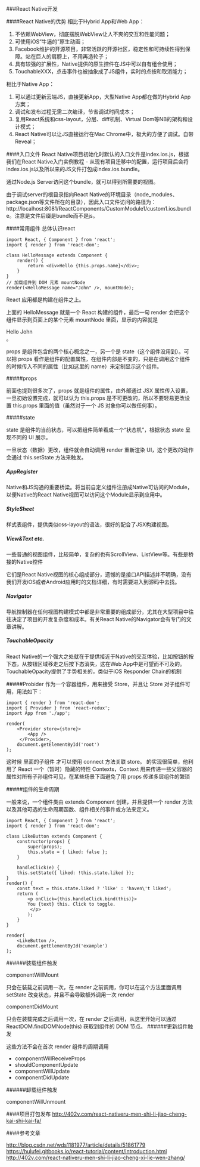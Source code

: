 ###React Native开发


####React Native的优势
相比于Hybrid App和Web App： 

1. 不依赖WebView，彻底摆脱WebView让人不爽的交互和性能问题； 
2. 可使用iOS“牛逼的”原生动画； 
4. Facebook维护的开源项目，非常活跃的开源社区，稳定性和可持续性得到保障。站在巨人的肩膀上，不用再造轮子； 
3. 具有较强的扩展性，Native提供的原生控件在JS中可以自有组合使用； 
5. TouchableXXX，点击事件也被抽象成了JS组件，实时的点按和取消能力；

相比于Native App： 

1. 可以通过更新云端JS，直接更新App，大型Native App都在做的Hybrid App方案； 
3. 调试和发布过程无需二次编译，节省调试时间成本； 
4. 复用React系统和css-layout，分层、diff机制、Virtual Dom等NB的架构和设计模式； 
5. React Native可以让JS直接运行在Mac Chrome中，极大的方便了调试。自带Reveal；



####入口文件
React Native项目初始化时默认的入口文件是index.ios.js，根据我们在React Native入门实例教程 - 从现有项目迁移中的配置，运行项目后会将index.ios.js以及所以来的JS文件打包成index.ios.bundle。

通过Node.js Server访问这个bundle，就可以得到所需要的视图。

由于调试server的根目录指向React Native的环境目录（node_modules、package.json等文件所在的目录），因此入口文件访问的路径为：http://localhost:8081/ReactComponents/CustomModule1/custom1.ios.bundle。注意是文件后缀是bundle而不是js。





####常用组件
总体认识react 

	import React, { Component } from 'react';
	import { render } from 'react-dom';

	class HelloMessage extends Component {
  		render() {
    		return <div>Hello {this.props.name}</div>;
  		}
	}
	// 加载组件到 DOM 元素 mountNode
	render(<HelloMessage name="John" />, mountNode);

React 应用都是构建在组件之上。

上面的 HelloMessage 就是一个 React 构建的组件，最后一句 render 会把这个组件显示到页面上的某个元素 mountNode 里面，显示的内容就是 <div>Hello John</div>。

props 是组件包含的两个核心概念之一，另一个是 state（这个组件没用到）。可以把 props 看作是组件的配置属性，在组件内部是不变的，只是在调用这个组件的时候传入不同的属性（比如这里的 name）来定制显示这个组件。


#####props

前面也提到很多次了，props 就是组件的属性，由外部通过 JSX 属性传入设置，一旦初始设置完成，就可以认为 this.props 是不可更改的，所以不要轻易更改设置 this.props 里面的值（虽然对于一个 JS 对象你可以做任何事）。

#####state

state 是组件的当前状态，可以把组件简单看成一个“状态机”，根据状态 state 呈现不同的 UI 展示。

一旦状态（数据）更改，组件就会自动调用 render 重新渲染 UI，这个更改的动作会通过 this.setState 方法来触发。


##### AppRegister

Native和JS沟通的重要桥梁。将当前自定义组件注册成Native可访问的Module，以便Native的React Native视图可以访问这个Module显示到应用中。

##### StyleSheet

样式表组件，提供类似css-layout的语法，很好的配合了JSX构建视图。

##### View&Text etc.

一些普通的视图组件，比较简单，复杂的也有ScrollView、ListView等。有些是桥接的Native控件

它们是React Native视图的核心组成部分，遗憾的是接口API描述并不明确，没有我们开发iOS或者Android应用时的文档详细，有时需要进入到源码中去找。

##### Navigator

导航控制器在任何视图构建模式中都是非常重要的组成部分，尤其在大型项目中往往决定了项目的开发复杂度和成本。有关React Native的Navigator会有专门的文章讲解。

##### TouchableOpacity

React Native的一个强大之处就在于提供接近于Native的交互体验，比如按钮的按下态，从按钮区域移走之后按下态消失，这在Web App中是可望而不可及的。TouchableOpacity提供了手势相关的，类似于iOS Responder Chain的机制

#####Probider
<Provider> 作为一个容器组件，用来接受 Store，并且让 Store 对子组件可用，用法如下：

	import { render } from 'react-dom';
	import { Provider } from 'react-redux';
	import App from './app';

	render(
 		<Provider store={store}>
    		<App />
 		 </Provider>,
 	 	document.getElementById('root')
	);
这时候 <Provider> 里面的子组件 <App /> 才可以使用 connect 方法关联 store。
<Provider> 的实现很简单，他利用了 React 一个（暂时）隐藏的特性 Contexts，Context 用来传递一些父容器的属性对所有子孙组件可见，在某些场景下面避免了用 props 传递多层组件的繁琐


#####组件的生命周期

一般来说，一个组件类由 extends Component 创建，并且提供一个 render 方法以及其他可选的生命周期函数、组件相关的事件或方法来定义。

	import React, { Component } from 'react';
	import { render } from 'react-dom';

	class LikeButton extends Component {
  		constructor(props) {
    		super(props);
    		this.state = { liked: false };
  		}

  		handleClick(e) {
    	this.setState({ liked: !this.state.liked });
  	}
  	render() {
    	const text = this.state.liked ? 'like' : 'haven\'t liked';
    	return (
      		<p onClick={this.handleClick.bind(this)}>
          	You {text} this. Click to toggle.
     		 </p>
    		);
  		}
	}

	render(
    	<LikeButton />,
    	document.getElementById('example')
	);


######装载组件触发

componentWillMount

只会在装载之前调用一次，在 render 之前调用，你可以在这个方法里面调用 setState 改变状态，并且不会导致额外调用一次 render

componentDidMount

只会在装载完成之后调用一次，在 render 之后调用，从这里开始可以通过 ReactDOM.findDOMNode(this) 获取到组件的 DOM 节点。
######更新组件触发

这些方法不会在首次 render 组件的周期调用

- componentWillReceiveProps
- shouldComponentUpdate
- componentWillUpdate
- componentDidUpdate

######卸载组件触发

componentWillUnmount



####项目打包发布
<http://402v.com/react-nativeru-men-shi-li-jiao-cheng-kai-shi-kai-fa/>


####参考文章

<http://blog.csdn.net/wds1181977/article/details/51861779>
<https://hulufei.gitbooks.io/react-tutorial/content/introduction.html>
<http://402v.com/react-nativeru-men-shi-li-jiao-cheng-xi-lie-wen-zhang/>